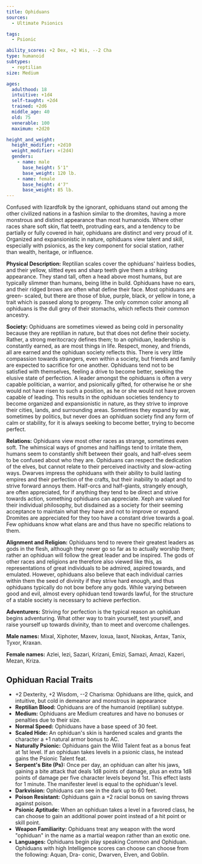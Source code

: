```yaml
---
title: Ophiduans
sources:
  - Ultimate Psionics

tags:
  - Psionic

ability_scores: +2 Dex, +2 Wis, --2 Cha
type: humanoid
subtypes:
  - reptilian
size: Medium

ages:
  adulthood: 18
  intuitive: +1d4
  self-taught: +2d4
  trained: +2d6
  middle_age: 40
  old: 75
  venerable: 100
  maximum: +2d20

height_and_weight:
  height_modifier: +2d10
  weight_modifier: ×(2d4)
  genders:
    - name: male
      base_height: 5'1"
      base_weight: 120 lb.
    - name: female
      base_height: 4'7"
      base_weight: 85 lb.
---
```


Confused with lizardfolk by the ignorant, ophiduans stand out among the other civilized nations in a fashion similar to the dromites, having a more monstrous and distinct appearance than most humanoids. Where other races share soft skin, flat teeth, protruding ears, and a tendency to be partially or fully covered in hair, ophiduans are distinct and very proud of it. Organized and expansionistic in nature, ophiduans view talent and skill, especially with psionics, as the key component for social station, rather than wealth, heritage, or influence.

**Physical Description:** Reptilian scales cover the ophiduans' hairless bodies, and their yellow, slitted eyes and sharp teeth give them a striking appearance. They stand tall, often a head above most humans, but are typically slimmer than humans, being lithe in build. Ophiduans have no ears, and their ridged brows are often what define their face. Most ophiduans are green- scaled, but there are those of blue, purple, black, or yellow in tone, a trait which is passed along to progeny. The only common color among all ophiduans is the dull grey of their stomachs, which reflects their common ancestry.

**Society:** Ophiduans are sometimes viewed as being cold in personality because they are reptilian in nature, but that does not define their society. Rather, a strong meritocracy defines them; to an ophiduan, leadership is constantly earned, as are most things in life. Respect, money, and friends, all are earned and the ophiduan society reflects this. There is very little compassion towards strangers, even within a society, but friends and family are expected to sacrifice for one another. Ophiduans tend not to be satisfied with themselves, feeling a drive to become better, seeking the elusive state of perfection. A leader amongst the ophiduans is often a very capable politician, a warrior, and psionically gifted, for otherwise he or she would not have risen to such a position, as he or she would not have proven capable of leading. This results in the ophiduan societies tendency to become organized and expansionistic in nature, as they strive to improve their cities, lands, and surrounding areas. Sometimes they expand by war, sometimes by politics, but never does an ophiduan society find any form of calm or stability, for it is always seeking to become better, trying to become perfect.

**Relations:** Ophiduans view most other races as strange, sometimes even soft. The whimsical ways of gnomes and halflings tend to irritate them, humans seem to constantly shift between their goals, and half-elves seem to be confused about who they are. Ophiduans can respect the dedication of the elves, but cannot relate to their perceived inactivity and slow-acting ways. Dwarves impress the ophiduans with their ability to build lasting empires and their perfection of the crafts, but their inability to adapt and to strive forward annoys them. Half-orcs and half-giants, strangely enough, are often appreciated, for if anything they tend to be direct and strive towards action, something ophiduans can appreciate. Xeph are valued for their individual philosophy, but disdained as a society for their seeming acceptance to maintain what they have and not to improve or expand. Dromites are appreciated for they too have a constant drive towards a goal. Few ophiduans know what elans are and thus have no specific relations to them.

**Alignment and Religion:** Ophiduans tend to revere their greatest leaders as gods in the flesh, although they never go so far as to actually worship them; rather an ophiduan will follow the great leader and be inspired. The gods of other races and religions are therefore also viewed like this, as representations of great individuals to be admired, aspired towards, and emulated. However, ophiduans also believe that each individual carries within them the seed of divinity if they strive hard enough, and thus ophiduans typically do not bow before any gods. While varying between good and evil, almost every ophiduan tend towards lawful, for the structure of a stable society is necessary to achieve perfection.

**Adventurers:** Striving for perfection is the typical reason an ophiduan begins adventuring. What other way to train yourself, test yourself, and raise yourself up towards divinity, than to meet and overcome challenges.

**Male names:** Mixal, Xiphoter, Maxev, Ioxua, Iaxot, Nixokas, Antax, Tanix, Tyxor, Kraxan.

**Female names:** Azlei, Iezi, Sazari, Krizani, Emizi, Samazi, Amazi, Kazeri, Mezan, Kriza.

## Ophiduan Racial Traits

- +2 Dexterity, +2 Wisdom, --2 Charisma: Ophiduans are lithe, quick, and intuitive, but cold in demeanor and monstrous in appearance
- **Reptilian Blood:** Ophiduans are of the humanoid (reptilian) subtype.
- **Medium:** Ophiduans are Medium creatures and have no bonuses or penalties due to their size.
- **Normal Speed:** Ophiduans have a base speed of 30 feet.
- **Scaled Hide:** An ophiduan's skin is hardened scales and grants the character a +1 natural armor bonus to AC.
- **Naturally Psionic:** Ophiduans gain the Wild Talent feat as a bonus feat at 1st level. If an ophiduan takes levels in a psionic class, he instead gains the Psionic Talent feat.
- **Serpent's Bite (Ps):** Once per day, an ophiduan can alter his jaws, gaining a bite attack that deals 1d8 points of damage, plus an extra 1d8 points of damage per five character levels beyond 1st. This effect lasts for 1 minute. The manifester level is equal to the ophiduan's level.
- **Darkvision:** Ophiduans can see in the dark up to 60 feet.
- **Poison Resistant:** Ophiduans gain a +2 racial bonus on saving throws against poison.
- **Psionic Aptitude:** When an ophiduan takes a level in a favored class, he can choose to gain an additional power point instead of a hit point or skill point.
- **Weapon Familiarity:** Ophiduans treat any weapon with the word "ophiduan" in the name as a martial weapon rather than an exotic one.
- **Languages:** Ophiduans begin play speaking Common and Ophiduan. Ophiduans with high Intelligence scores can choose can choose from the following: Aquan, Dra- conic, Dwarven, Elven, and Goblin.
